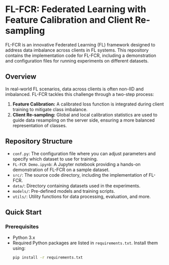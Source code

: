 # FL-FCR: Federated Learning with Feature Calibration and Client Re-sampling

FL-FCR is an innovative Federated Learning (FL) framework designed to address data imbalance across clients in FL systems. This repository contains the implementation code for FL-FCR, including a demonstration and configuration files for running experiments on different datasets.

## Overview

In real-world FL scenarios, data across clients is often non-IID and imbalanced. FL-FCR tackles this challenge through a two-step process:
1. **Feature Calibration:** A calibrated loss function is integrated during client training to mitigate class imbalance.
2. **Client Re-sampling:** Global and local calibration statistics are used to guide data resampling on the server side, ensuring a more balanced representation of classes.

## Repository Structure

- `conf.py`: The configuration file where you can adjust parameters and specify which dataset to use for training.
- `FL-FCR Demo.ipynb`: A Jupyter notebook providing a hands-on demonstration of FL-FCR on a sample dataset.
- `src/`: The source code directory, including the implementation of FL-FCR.
- `data/`: Directory containing datasets used in the experiments.
- `models/`: Pre-defined models and training scripts.
- `utils/`: Utility functions for data processing, evaluation, and more.

## Quick Start

### Prerequisites

- Python 3.x
- Required Python packages are listed in `requirements.txt`. Install them using:
  ```bash
  pip install -r requirements.txt
